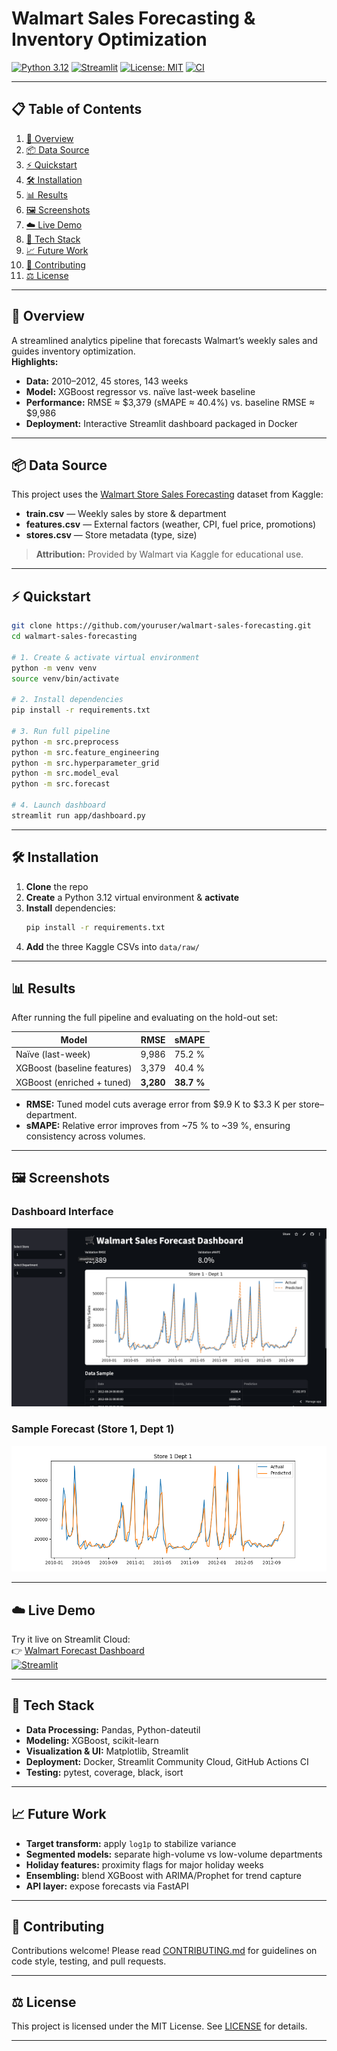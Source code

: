# Walmart Sales Forecasting & Inventory Optimization

[![Python 3.12][py-badge]][py] [![Streamlit][st-badge]][st] [![License: MIT][license-badge]][license] [![CI][ci-badge]][ci]

---

## 📋 Table of Contents
1. [🚀 Overview](#-overview)  
2. [📦 Data Source](#-data-source)  
3. [⚡ Quickstart](#-quickstart)  
4. [🛠️ Installation](#️-installation)  
5. [📊 Results](#-results)  
6. [🖼️ Screenshots](#️-screenshots)  
7. [☁️ Live Demo](#️-live-demo)  
8. [🔧 Tech Stack](#-tech-stack)  
9. [📈 Future Work](#-future-work)  
10. [🤝 Contributing](#-contributing)  
11. [⚖️ License](#️-license)  

---

## 🚀 Overview
A streamlined analytics pipeline that forecasts Walmart’s weekly sales and guides inventory optimization.  
**Highlights:**  
- **Data:** 2010–2012, 45 stores, 143 weeks  
- **Model:** XGBoost regressor vs. naïve last-week baseline  
- **Performance:** RMSE ≈ $3,379 (sMAPE ≈ 40.4%) vs. baseline RMSE ≈ $9,986  
- **Deployment:** Interactive Streamlit dashboard packaged in Docker  

---

## 📦 Data Source
This project uses the [Walmart Store Sales Forecasting][kaggle-link] dataset from Kaggle:  
- **train.csv** — Weekly sales by store & department  
- **features.csv** — External factors (weather, CPI, fuel price, promotions)  
- **stores.csv** — Store metadata (type, size)  

> **Attribution:** Provided by Walmart via Kaggle for educational use.

---

## ⚡ Quickstart
```bash
git clone https://github.com/youruser/walmart-sales-forecasting.git
cd walmart-sales-forecasting

# 1. Create & activate virtual environment
python -m venv venv
source venv/bin/activate

# 2. Install dependencies
pip install -r requirements.txt

# 3. Run full pipeline
python -m src.preprocess
python -m src.feature_engineering
python -m src.hyperparameter_grid
python -m src.model_eval
python -m src.forecast

# 4. Launch dashboard
streamlit run app/dashboard.py
```

---

## 🛠️ Installation
1. **Clone** the repo  
2. **Create** a Python 3.12 virtual environment & **activate**  
3. **Install** dependencies:  
   ```bash
   pip install -r requirements.txt
   ```  
4. **Add** the three Kaggle CSVs into `data/raw/`  

---

## 📊 Results

After running the full pipeline and evaluating on the hold-out set:

| Model                       | RMSE    | sMAPE   |
|-----------------------------|---------|---------|
| Naïve (last-week)           | 9,986   | 75.2 %  |
| XGBoost (baseline features) | 3,379   | 40.4 %  |
| XGBoost (enriched + tuned)  | **3,280** | **38.7 %** |

- **RMSE:** Tuned model cuts average error from $9.9 K to $3.3 K per store–department.  
- **sMAPE:** Relative error improves from ~75 % to ~39 %, ensuring consistency across volumes.

---

## 🖼️ Screenshots

### Dashboard Interface  
![Dashboard Interface](visualizations/forecasts/dashboard.png)

### Sample Forecast (Store 1, Dept 1)  
![Forecast for Store 1, Dept 1](visualizations/forecasts/forecast_s1_d1.png)

---

## ☁️ Live Demo
Try it live on Streamlit Cloud:  
👉 [Walmart Forecast Dashboard](https://walmartsalesforecasting-8qgin3zjyeghyancrfffux.streamlit.app)  
[![Streamlit][st-badge]][st]

---

## 🔧 Tech Stack
- **Data Processing:** Pandas, Python-dateutil  
- **Modeling:** XGBoost, scikit-learn  
- **Visualization & UI:** Matplotlib, Streamlit  
- **Deployment:** Docker, Streamlit Community Cloud, GitHub Actions CI  
- **Testing:** pytest, coverage, black, isort  

---

## 📈 Future Work
- **Target transform:** apply `log1p` to stabilize variance  
- **Segmented models:** separate high-volume vs low-volume departments  
- **Holiday features:** proximity flags for major holiday weeks  
- **Ensembling:** blend XGBoost with ARIMA/Prophet for trend capture  
- **API layer:** expose forecasts via FastAPI  

---

## 🤝 Contributing
Contributions welcome! Please read [CONTRIBUTING.md](CONTRIBUTING.md) for guidelines on code style, testing, and pull requests.

---

## ⚖️ License
This project is licensed under the MIT License. See [LICENSE](LICENSE) for details.

---

[py-badge]: https://img.shields.io/badge/python-3.12-blue  
[py]: https://www.python.org/  
[st-badge]: https://static.streamlit.io/badges/streamlit_badge_black_white.svg  
[st]: https://walmartsalesforecasting-8qgin3zjyeghyancrfffux.streamlit.app  
[license-badge]: https://img.shields.io/badge/license-MIT-green  
[license]: LICENSE  
[ci-badge]: https://github.com/youruser/walmart-sales-forecasting/actions/workflows/ci.yml/badge.svg  
[ci]: https://github.com/youruser/walmart-sales-forecasting/actions  
[kaggle-link]: https://www.kaggle.com/competitions/walmart-recruiting-store-sales-forecasting/data  
